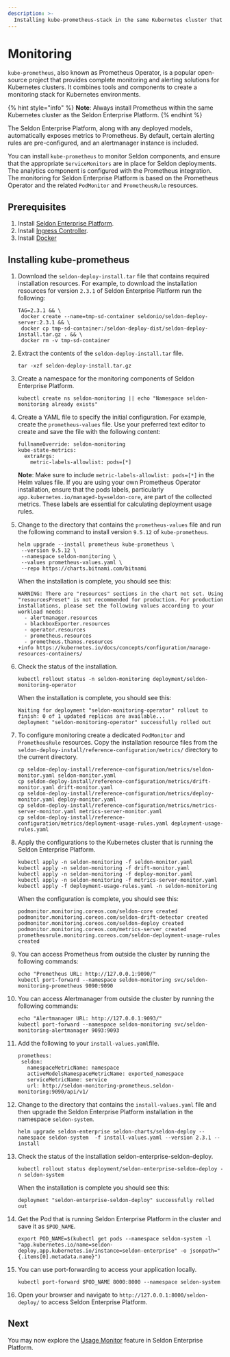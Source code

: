 ```yaml
---
description: >-
  Installing kube-prometheus-stack in the same Kubernetes cluster that hosts the Seldon Enterprise Platform.
---
```


# Monitoring

`kube-prometheus`, also known as Prometheus Operator, is a popular open-source project that provides complete monitoring and alerting solutions for Kubernetes clusters. It combines tools and components to create a monitoring stack for Kubernetes environments.

{% hint style="info" %}
**Note**: Always install Prometheus within the same Kubernetes cluster as the Seldon Enterprise Platform.
{% endhint %}

The Seldon Enterprise Platform, along with any deployed models, automatically exposes metrics to Prometheus. By default, certain alerting rules are pre-configured, and an alertmanager instance is included.

You can install `kube-prometheus` to monitor Seldon components, and ensure that the appropriate `ServiceMonitors` are in place for Seldon deployments. The analytics component is configured with the Prometheus integration. The monitoring for Seldon Enterprise Platform is based on the Prometheus Operator and the related `PodMonitor` and `PrometheusRule` resources. 

## Prerequisites

1. Install [Seldon Enterprise Platform](../seldon-enterprise-platform.md).
2. Install [Ingress Controller](../ingress-controller/).
3. Install [Docker](https://docs.docker.com/engine/install/)

## Installing kube-prometheus

1. Download the `seldon-deploy-install.tar` file that contains required installation resources. For example, to download the installation resources for version `2.3.1` of Seldon Enterprise Platform run the following:
   ```
   TAG=2.3.1 && \
    docker create --name=tmp-sd-container seldonio/seldon-deploy-server:2.3.1 && \
    docker cp tmp-sd-container:/seldon-deploy-dist/seldon-deploy-install.tar.gz . && \
    docker rm -v tmp-sd-container
   ```
1. Extract the contents of the `seldon-deploy-install.tar` file.
   ```
   tar -xzf seldon-deploy-install.tar.gz
   ```
1. Create a namespace for the monitoring components of Seldon Enterprise Platform.
   ```
   kubectl create ns seldon-monitoring || echo "Namespace seldon-monitoring already exists"
   ```
1. Create a YAML file to specify the initial configuration. For example, create the `prometheus-values` file. Use your preferred text editor to create and save the file with the following content: 
   ```
   fullnameOverride: seldon-monitoring
   kube-state-metrics:
     extraArgs:
       metric-labels-allowlist: pods=[*]
   ``` 
   **Note**: Make sure to include `metric-labels-allowlist: pods=[*]` in the Helm values file. If you are using your own Prometheus Operator installation, ensure that the pods labels, particularly `app.kubernetes.io/managed-by=seldon-core`, are part of the collected metrics. These labels are essential for calculating deployment usage rules.

1. Change to the directory that contains the `prometheus-values` file and run the following command to install version `9.5.12` of `kube-prometheus`. 
   ```
   helm upgrade --install prometheus kube-prometheus \
    --version 9.5.12 \
    --namespace seldon-monitoring \
    --values prometheus-values.yaml \
    --repo https://charts.bitnami.com/bitnami
    ```
   When the installation is complete, you should see this:
   ```
   WARNING: There are "resources" sections in the chart not set. Using "resourcesPreset" is not recommended for production. For production installations, please set the following values according to your workload needs:
     - alertmanager.resources
     - blackboxExporter.resources
     - operator.resources
     - prometheus.resources
     - prometheus.thanos.resources
   +info https://kubernetes.io/docs/concepts/configuration/manage-resources-containers/

   ```
1. Check the status of the installation.
   ```
   kubectl rollout status -n seldon-monitoring deployment/seldon-monitoring-operator
   ```
   When the installation is complete, you should see this:
   ```
   Waiting for deployment "seldon-monitoring-operator" rollout to finish: 0 of 1 updated replicas are available...
   deployment "seldon-monitoring-operator" successfully rolled out
   ```
1. To configure monitoring create a dedicated `PodMonitor` and `PrometheusRule` resources. Copy the installation resource files from the `seldon-deploy-install/reference-configuration/metrics/` directory to the current directory.
   ```
   cp seldon-deploy-install/reference-configuration/metrics/seldon-monitor.yaml seldon-monitor.yaml
   cp seldon-deploy-install/reference-configuration/metrics/drift-monitor.yaml drift-monitor.yaml
   cp seldon-deploy-install/reference-configuration/metrics/deploy-monitor.yaml deploy-monitor.yaml
   cp seldon-deploy-install/reference-configuration/metrics/metrics-server-monitor.yaml metrics-server-monitor.yaml
   cp seldon-deploy-install/reference-configuration/metrics/deployment-usage-rules.yaml deployment-usage-rules.yaml
   ```
1. Apply the configurations to the Kubernetes cluster that is running the Seldon Enterprise Platform.
   ```
   kubectl apply -n seldon-monitoring -f seldon-monitor.yaml
   kubectl apply -n seldon-monitoring -f drift-monitor.yaml
   kubectl apply -n seldon-monitoring -f deploy-monitor.yaml
   kubectl apply -n seldon-monitoring -f metrics-server-monitor.yaml
   kubectl apply -f deployment-usage-rules.yaml -n seldon-monitoring
   ```
   When the configuration is complete, you should see this:
   ```
   podmonitor.monitoring.coreos.com/seldon-core created
   podmonitor.monitoring.coreos.com/seldon-drift-detector created
   podmonitor.monitoring.coreos.com/seldon-deploy created
   podmonitor.monitoring.coreos.com/metrics-server created
   prometheusrule.monitoring.coreos.com/seldon-deployment-usage-rules created
   ```
1. You can access Prometheus from outside the cluster by running the following commands:

    ```
    echo "Prometheus URL: http://127.0.0.1:9090/"
    kubectl port-forward --namespace seldon-monitoring svc/seldon-monitoring-prometheus 9090:9090
    ```

1. You can access Alertmanager from outside the cluster by running the following commands:

    ```
    echo "Alertmanager URL: http://127.0.0.1:9093/"
    kubectl port-forward --namespace seldon-monitoring svc/seldon-monitoring-alertmanager 9093:9093
    ```
1. Add the following to your `install-values.yaml`file.
    ```
    prometheus:
     seldon:
       namespaceMetricName: namespace
       activeModelsNamespaceMetricName: exported_namespace
       serviceMetricName: service
       url: http://seldon-monitoring-prometheus.seldon-monitoring:9090/api/v1/
   ```
1.  Change to the directory that contains the `install-values.yaml` file and then upgrade the Seldon Enterprise Platform installation in the namespace `seldon-system`.

    ```
    helm upgrade seldon-enterprise seldon-charts/seldon-deploy --namespace seldon-system  -f install-values.yaml --version 2.3.1 --install
    ```
1.  Check the status of the installation seldon-enterprise-seldon-deploy.

    ```
    kubectl rollout status deployment/seldon-enterprise-seldon-deploy -n seldon-system
    ```

    When the installation is complete you should see this:

    ```
    deployment "seldon-enterprise-seldon-deploy" successfully rolled out
    ```
1.  Get the Pod that is running Seldon Enterprise Platform in the cluster and save it as `$POD_NAME`.

    ```
    export POD_NAME=$(kubectl get pods --namespace seldon-system -l "app.kubernetes.io/name=seldon-deploy,app.kubernetes.io/instance=seldon-enterprise" -o jsonpath="{.items[0].metadata.name}")
    ```
1.  You can use port-forwarding to access your application locally.

    ```
    kubectl port-forward $POD_NAME 8000:8000 --namespace seldon-system
    ```
1. Open your browser and navigate to `http://127.0.0.1:8000/seldon-deploy/` to access Seldon Enterprise Platform.

## Next
You may now explore the [Usage Monitor](https://deploy.seldon.io/en/v2.3/contents/operations/usage-monitoring/index.html) feature in Seldon Enterprise Platform.
      

